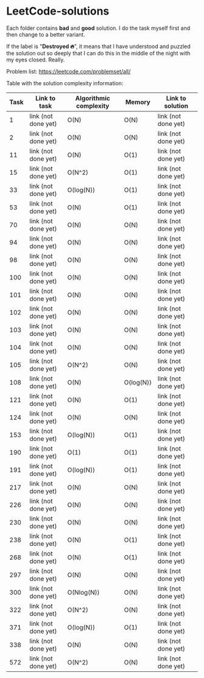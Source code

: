 # LeetCode-solutions

Each folder contains **bad** and **good** solution. I do the task myself first and then change to a better variant.

If the label is "**Destroyed 🔥**", it means that I have understood and puzzled the solution out so deeply that I can do this in the middle of the night with my eyes closed. Really.

Problem list: https://leetcode.com/problemset/all/

Table with the solution complexity information:

| Task |     Link to task     | Algorithmic complexity |    Memory    |   Link to solution   |
| ---- | -------------------- | ---------------------- | ------------ | -------------------- |
| 1    | link (not done yet)  | O(N)                   | O(N)         | link (not done yet)  |
| 2    | link (not done yet)  | O(N)                   | O(N)         | link (not done yet)  |
| 11   | link (not done yet)  | O(N)                   | O(1)         | link (not done yet)  |
| 15   | link (not done yet)  | O(N^2)                 | O(1)         | link (not done yet)  |
| 33   | link (not done yet)  | O(log(N))              | O(1)         | link (not done yet)  |
| 53   | link (not done yet)  | O(N)                   | O(1)         | link (not done yet)  |
| 70   | link (not done yet)  | O(N)                   | O(N)         | link (not done yet)  |
| 94   | link (not done yet)  | O(N)                   | O(N)         | link (not done yet)  |
| 98   | link (not done yet)  | O(N)                   | O(N)         | link (not done yet)  |
| 100  | link (not done yet)  | O(N)                   | O(N)         | link (not done yet)  |
| 101  | link (not done yet)  | O(N)                   | O(N)         | link (not done yet)  |
| 102  | link (not done yet)  | O(N)                   | O(N)         | link (not done yet)  |
| 103  | link (not done yet)  | O(N)                   | O(N)         | link (not done yet)  |
| 104  | link (not done yet)  | O(N)                   | O(N)         | link (not done yet)  |
| 105  | link (not done yet)  | O(N^2)                 | O(N)         | link (not done yet)  |
| 108  | link (not done yet)  | O(N)                   | O(log(N))    | link (not done yet)  |
| 121  | link (not done yet)  | O(N)                   | O(1)         | link (not done yet)  |
| 124  | link (not done yet)  | O(N)                   | O(N)         | link (not done yet)  |
| 153  | link (not done yet)  | O(log(N))              | O(1)         | link (not done yet)  |
| 190  | link (not done yet)  | O(1)                   | O(1)         | link (not done yet)  |
| 191  | link (not done yet)  | O(log(N))              | O(1)         | link (not done yet)  |
| 217  | link (not done yet)  | O(N)                   | O(N)         | link (not done yet)  |
| 226  | link (not done yet)  | O(N)                   | O(N)         | link (not done yet)  |
| 230  | link (not done yet)  | O(N)                   | O(N)         | link (not done yet)  |
| 238  | link (not done yet)  | O(N)                   | O(1)         | link (not done yet)  |
| 268  | link (not done yet)  | O(N)                   | O(1)         | link (not done yet)  |
| 297  | link (not done yet)  | O(N)                   | O(N)         | link (not done yet)  |
| 300  | link (not done yet)  | O(Nlog(N))             | O(N)         | link (not done yet)  |
| 322  | link (not done yet)  | O(N^2)                 | O(N)         | link (not done yet)  |
| 371  | link (not done yet)  | O(log(N))              | O(1)         | link (not done yet)  |
| 338  | link (not done yet)  | O(N)                   | O(N)         | link (not done yet)  |
| 572  | link (not done yet)  | O(N^2)                 | O(N)         | link (not done yet)  |
